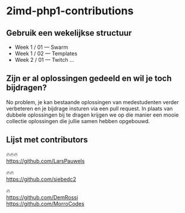 # 2imd-php1-contributions

## Gebruik een wekelijkse structuur
- Week 1 / 01 — Swarm
- Week 1 / 02 — Templates
- Week 2 / 01 — Twitch
...

## Zijn er al oplossingen gedeeld en wil je toch bijdragen?
No problem, je kan bestaande oplossingen van medestudenten verder verbeteren en je bijdrage insturen via een pull request.
In plaats van dubbele oplossingen bij te dragen krijgen we op die manier een mooie collectie oplossingen die jullie samen hebben opgebouwd.

## Lijst met contributors
🔥🔥🔥  
https://github.com/LarsPauwels  

🔥🔥  
https://github.com/siebedc2  

🔥  
https://github.com/DemRossi  
https://github.com/MorroCodes
